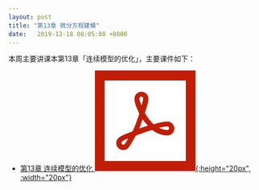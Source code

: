 ```yaml
---
layout: post
title: "第13章 微分方程建模"
date:   2019-12-18 08:05:00 +0800
---
```


本周主要讲课本第13章「连续模型的优化」，主要课件如下：

- [第13章 连续模型的优化 ![课件][pdf_icon]{:height="20px", :width="20px"}][pdf]

[pdf_icon]: /assets/images/pdf.svg
[pdf]: /slides/chap13.pdf
